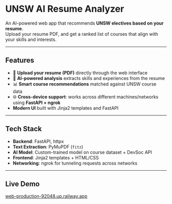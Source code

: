 # UNSW AI Resume Analyzer  

An AI-powered web app that recommends **UNSW electives based on your resume**.  
Upload your resume PDF, and get a ranked list of courses that align with your skills and interests.  

---

## Features  
- 📄 **Upload your resume (PDF)** directly through the web interface  
- 🤖 **AI-powered analysis** extracts skills and experiences from the resume  
- 📊 **Smart course recommendations** matched against UNSW course data 
- 🌐 **Cross-device support**: works across different machines/networks using **FastAPI + ngrok**  
-  **Modern UI** built with Jinja2 templates and FastAPI  

---

## Tech Stack  
- **Backend**: FastAPI, httpx  
- **Text Extraction**: PyMuPDF (`fitz`)  
- **AI Model**: Custom-trained model on course dataset + DevSoc API  
- **Frontend**: Jinja2 templates + HTML/CSS  
- **Networking**: ngrok for tunneling requests across networks  

---

## Live Demo
[web-production-92048.up.railway.app](https://web-production-92048.up.railway.app/)

